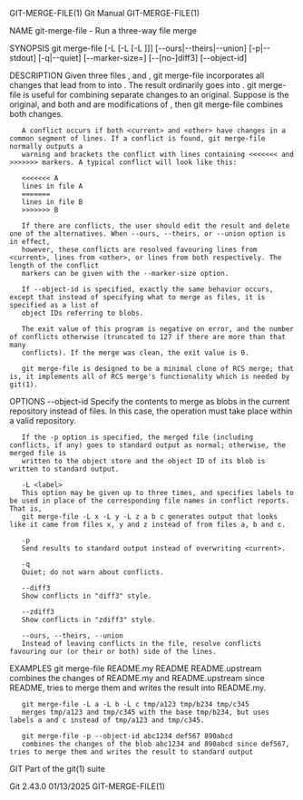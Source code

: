 GIT-MERGE-FILE(1)							  Git Manual							     GIT-MERGE-FILE(1)

NAME
       git-merge-file - Run a three-way file merge

SYNOPSIS
       git merge-file [-L <current-name> [-L <base-name> [-L <other-name>]]]
	       [--ours|--theirs|--union] [-p|--stdout] [-q|--quiet] [--marker-size=<n>]
	       [--[no-]diff3] [--object-id] <current> <base> <other>

DESCRIPTION
       Given three files <current>, <base> and <other>, git merge-file incorporates all changes that lead from <base> to <other> into <current>. The result
       ordinarily goes into <current>. git merge-file is useful for combining separate changes to an original. Suppose <base> is the original, and both
       <current> and <other> are modifications of <base>, then git merge-file combines both changes.

       A conflict occurs if both <current> and <other> have changes in a common segment of lines. If a conflict is found, git merge-file normally outputs a
       warning and brackets the conflict with lines containing <<<<<<< and >>>>>>> markers. A typical conflict will look like this:

	   <<<<<<< A
	   lines in file A
	   =======
	   lines in file B
	   >>>>>>> B

       If there are conflicts, the user should edit the result and delete one of the alternatives. When --ours, --theirs, or --union option is in effect,
       however, these conflicts are resolved favouring lines from <current>, lines from <other>, or lines from both respectively. The length of the conflict
       markers can be given with the --marker-size option.

       If --object-id is specified, exactly the same behavior occurs, except that instead of specifying what to merge as files, it is specified as a list of
       object IDs referring to blobs.

       The exit value of this program is negative on error, and the number of conflicts otherwise (truncated to 127 if there are more than that many
       conflicts). If the merge was clean, the exit value is 0.

       git merge-file is designed to be a minimal clone of RCS merge; that is, it implements all of RCS merge's functionality which is needed by git(1).

OPTIONS
       --object-id
	   Specify the contents to merge as blobs in the current repository instead of files. In this case, the operation must take place within a valid
	   repository.

	   If the -p option is specified, the merged file (including conflicts, if any) goes to standard output as normal; otherwise, the merged file is
	   written to the object store and the object ID of its blob is written to standard output.

       -L <label>
	   This option may be given up to three times, and specifies labels to be used in place of the corresponding file names in conflict reports. That is,
	   git merge-file -L x -L y -L z a b c generates output that looks like it came from files x, y and z instead of from files a, b and c.

       -p
	   Send results to standard output instead of overwriting <current>.

       -q
	   Quiet; do not warn about conflicts.

       --diff3
	   Show conflicts in "diff3" style.

       --zdiff3
	   Show conflicts in "zdiff3" style.

       --ours, --theirs, --union
	   Instead of leaving conflicts in the file, resolve conflicts favouring our (or their or both) side of the lines.

EXAMPLES
       git merge-file README.my README README.upstream
	   combines the changes of README.my and README.upstream since README, tries to merge them and writes the result into README.my.

       git merge-file -L a -L b -L c tmp/a123 tmp/b234 tmp/c345
	   merges tmp/a123 and tmp/c345 with the base tmp/b234, but uses labels a and c instead of tmp/a123 and tmp/c345.

       git merge-file -p --object-id abc1234 def567 890abcd
	   combines the changes of the blob abc1234 and 890abcd since def567, tries to merge them and writes the result to standard output

GIT
       Part of the git(1) suite

Git 2.43.0								  01/13/2025							     GIT-MERGE-FILE(1)
